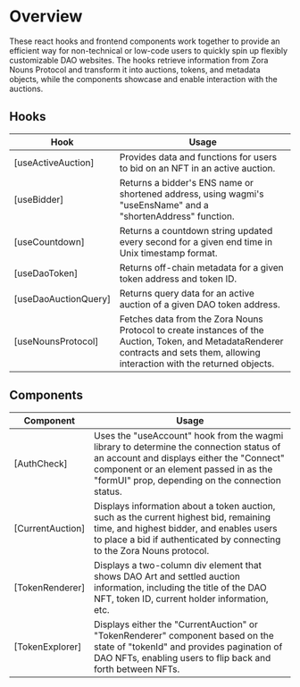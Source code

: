 # Overview

These react hooks and frontend components work together to provide an efficient way for non-technical or low-code users to quickly spin up flexibly customizable DAO websites. The hooks retrieve information from Zora Nouns Protocol and transform it into auctions, tokens, and metadata objects, while the components showcase and enable interaction with the auctions.

## Hooks

| Hook | Usage |
| -- | -- |
| [useActiveAuction]| Provides data and functions for users to bid on an NFT in an active auction.
| [useBidder]| Returns a bidder's ENS name or shortened address, using wagmi's "useEnsName" and a "shortenAddress" function.
| [useCountdown]| Returns a countdown string updated every second for a given end time in Unix timestamp format.
| [useDaoToken]| Returns off-chain metadata for a given token address and token ID.
| [useDaoAuctionQuery]| Returns query data for an active auction of a given DAO token address.
| [useNounsProtocol]| Fetches data from the Zora Nouns Protocol to create instances of the Auction, Token, and MetadataRenderer contracts and sets them, allowing interaction with the returned objects.

## Components 
| Component | Usage |
| -- | -- |
| [AuthCheck]| Uses the "useAccount" hook from the wagmi library to determine the connection status of an account and displays either the "Connect" component or an element passed in as the "formUI" prop, depending on the connection status.
| [CurrentAuction]| Displays information about a token auction, such as the current highest bid, remaining time, and highest bidder, and enables users to place a bid if authenticated by connecting to the Zora Nouns protocol.
| [TokenRenderer] | Displays a two-column div element that shows DAO Art and settled auction information, including the title of the DAO NFT, token ID, current holder information, etc.
| [TokenExplorer]| Displays either the "CurrentAuction" or "TokenRenderer" component based on the state of "tokenId" and provides pagination of DAO NFTs, enabling users to flip back and forth between NFTs.
